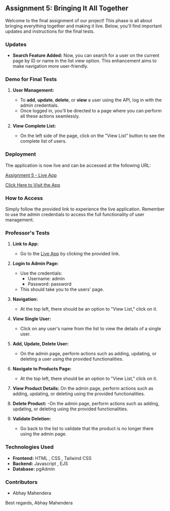 

## Assignment 5: Bringing It All Together

Welcome to the final assignment of our project! This phase is all about bringing everything together and making it live. Below, you'll find important updates and instructions for the final tests.

### Updates
- **Search Feature Added:** Now, you can search for a user on the current page by ID or name in the list view option. This enhancement aims to make navigation more user-friendly.

### Demo for Final Tests

1. **User Management:**
   - To **add**, **update**, **delete**, or **view** a user using the API, log in with the admin credentials.
   - Once logged in, you'll be directed to a page where you can perform all these actions seamlessly.

2. **View Complete List:**
   - On the left side of the page, click on the "View List" button to see the complete list of users.

### Deployment

The application is now live and can be accessed at the following URL:

[Assignment 5 - Live App](https://jittery-newt-top-hat.cyclic.app/)

[Click Here to Visit the App](https://jittery-newt-top-hat.cyclic.app/)

### How to Access

Simply follow the provided link to experience the live application. Remember to use the admin credentials to access the full functionality of user management.

### Professor's Tests

1. **Link to App:**
   - Go to the [Live App](https://jittery-newt-top-hat.cyclic.app/) by clicking the provided link.

2. **Login to Admin Page:**
   - Use the credentials:
     - Username: admin
     - Password: password
   - This should take you to the users' page.

3. **Navigation:**
   - At the top left, there should be an option to "View List," click on it.

4. **View Single User:**
   - Click on any user's name from the list to view the details of a single user.

5. **Add, Update, Delete User:**
   - On the admin page, perform actions such as adding, updating, or deleting a user using the provided functionalities.

6. **Navigate to Products Page:**
   - At the top left, there should be an option to "View List," click on it.

7. **View Product Details:**
   On the admin page, perform actions such as adding, updating, or deleting using the provided functionalities.

8. **Delete Product:**
   -On the admin page, perform actions such as adding, updating, or deleting using the provided functionalities.

9. **Validate Deletion:**
   - Go back to the list to validate that the product is no longer there using the admin page.

### Technologies Used

- **Frontend:** HTML , CSS , Tailwind CSS
- **Backend:** Javascript , EJS
- **Database:** pgAdmin

### Contributors

- Abhay Mahendera

Best regards,
Abhay Mahendera
